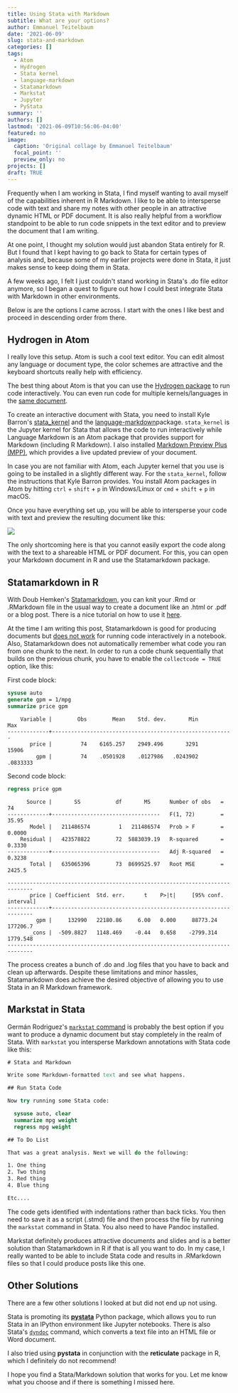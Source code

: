 ```yaml
---
title: Using Stata with Markdown
subtitle: What are your options? 
author: Emmanuel Teitelbaum
date: '2021-06-09'
slug: stata-and-markdown
categories: []
tags: 
  - Atom
  - Hydrogen
  - Stata kernel
  - language-markdown
  - Statamarkdown
  - Markstat
  - Jupyter
  - PyStata
summary: ''
authors: []
lastmod: '2021-06-09T10:56:06-04:00'
featured: no
image:
  caption: 'Original collage by Emmanuel Teitelbaum'
  focal_point: ''
  preview_only: no
projects: []
draft: TRUE
---
```




Frequently when I am working in Stata, I find myself wanting to avail myself of the capabilities inherent in R Markdown. I like to be able to intersperse code with text and share my notes with other people in an attractive dynamic HTML or PDF document. It is also really helpful from a workflow standpoint to be able to run code snippets in the text editor and to preview the document that I am writing. 

At one point, I thought my solution would just abandon Stata entirely for R. But I found that I kept having to go back to Stata for certain types of analysis and, because some of my earlier projects were done in Stata, it just makes sense to keep doing them in Stata. 

A few weeks ago, I felt I just couldn't stand working in Stata's .do file editor anymore, so I began a quest to figure out how I could best integrate Stata with Markdown in other environments. 

Below is are the options I came across. I start with the ones I like best and proceed in descending order from there.  

## Hydrogen in Atom 

I really love this setup. Atom is such a cool text editor. You can edit almost any language or document type, the color schemes are attractive and the keyboard shortcuts really help with efficiency. 

The best thing about Atom is that you can use the [Hydrogen package](https://atom.io/packages/hydrogen) to run code interactively. You can even run code for multiple kernels/languages in the [same document](https://blog.nteract.io/hydrogen-introducing-rich-multi-language-documents-b5057ff34efc).    

To create an interactive document with Stata, you need to install Kyle Barron's [stata_kernel](https://kylebarron.dev/stata_kernel/) and the [language-markdown](https://atom.io/packages/language-markdown)package. `stata_kernel` is the Jupyter kernel for Stata that allows the code to run interactively while Language Markdown is an Atom package that provides support for Markdown (including R Markdown). I also installed [Markdown Preview Plus (MPP)](https://atom.io/packages/markdown-preview-plus), which provides a live updated preview of your document.  

In case you are not familiar with Atom, each Jupyter kernel that you use is going to be installed in a slightly different way. For the `stata_kernel`, follow the instructions that Kyle Barron provides. You install Atom packages in Atom by hitting `ctrl` + `shift` + `p` in Windows/Linux or `cmd` + `shift` + `p` in macOS.      

Once you have everything set up, you will be able to intersperse your code with text and preview the resulting document like this:    

![](/media/stata-markdown.gif)

The only shortcoming here is that you cannot easily export the code along with the text to a shareable HTML or PDF document. For this, you can open your Markdown document in R and use the Statamarkdown package.   

## Statamarkdown in R

With Doub Hemken's [Statamarkdown](https://github.com/Hemken/Statamarkdown), you can knit your .Rmd or .RMarkdown file in the usual way to create a document like an .html or .pdf or a blog post. There is a nice tutorial on how to use it [here](https://www.ssc.wisc.edu/~hemken/Stataworkshops/Stata%20and%20R%20Markdown/StataMarkdown.html). 

At the time I am writing this post, Statamarkdown is good for producing documents but [does not work](https://github.com/Hemken/Statamarkdown/issues/12) for running code interactively in a notebook. Also, Statamarkdown does not automatically remember what code you ran from one chunk to the next. In order to run a code chunk sequentially that builds on the previous chunk, you have to enable the `collectcode = TRUE` option, like this:   

First code block:


```stata
sysuse auto
generate gpm = 1/mpg
summarize price gpm
```

```
    Variable |        Obs        Mean    Std. dev.       Min        Max
-------------+---------------------------------------------------------
       price |         74    6165.257    2949.496       3291      15906
         gpm |         74    .0501928    .0127986   .0243902   .0833333
```

Second code block:


```stata
regress price gpm
```

```
      Source |       SS           df       MS      Number of obs   =        74
-------------+----------------------------------   F(1, 72)        =     35.95
       Model |   211486574         1   211486574   Prob > F        =    0.0000
    Residual |   423578822        72  5883039.19   R-squared       =    0.3330
-------------+----------------------------------   Adj R-squared   =    0.3238
       Total |   635065396        73  8699525.97   Root MSE        =    2425.5

------------------------------------------------------------------------------
       price | Coefficient  Std. err.      t    P>|t|     [95% conf. interval]
-------------+----------------------------------------------------------------
         gpm |     132990   22180.86     6.00   0.000     88773.24    177206.7
       _cons |  -509.8827   1148.469    -0.44   0.658    -2799.314    1779.548
------------------------------------------------------------------------------
```

The process creates a bunch of .do and .log files that you have to back and clean up afterwards. Despite these limitations and minor hassles, Statamarkdown does achieve the desired objective of allowing you to use Stata in an R Markdown framework. 

## Markstat in Stata

Germán Rodriguez's [`markstat` command](https://data.princeton.edu/stata/markdown) is probably the best option if you want to produce a dynamic document but stay completely in the realm of Stata. With `markstat` you intersperse Markdown annotations with Stata code like this: 


```stata
# Stata and Markdown

Write some Markdown-formatted text and see what happens.

## Run Stata Code

Now try running some Stata code:

  sysuse auto, clear
  summarize mpg weight
  regress mpg weight

## To Do List 

That was a great analysis. Next we will do the following:

1. One thing
2. Two thing
3. Red thing
4. Blue thing

Etc.... 
```

The code gets identified with indentations rather than back ticks. You then need to save it as a script (.stmd) file and then process the file by running the `markstat` command in Stata. You also need to have Pandoc installed. 

Markstat definitely produces attractive documents and slides and is a better solution than Statamarkdown in R if that is all you want to do. In my case, I really wanted to be able to include Stata code and results in .RMarkdown files so that I could produce posts like this one. 

## Other Solutions

There are a few other solutions I looked at but did not end up not using. 

Stata is promoting its [**pystata**](https://www.stata.com/python/pystata/install.html) Python package, which allows you to run Stata in an IPython environment like Jupyter notebooks. There is also Stata's [`dyndoc`](https://www.stata.com/manuals/rptdyndoc.pdf) command, which converts a text file into an HTML file or Word document. 

I also tried using **pystata** in conjunction with the **reticulate** package in R, which I definitely do not recommend! 
 
I hope you find a Stata/Markdown solution that works for you. Let me know what you choose and if there is something I missed here. 

